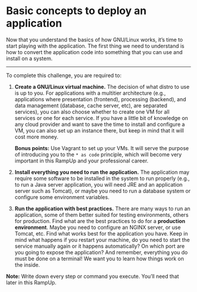 # Basic concepts to deploy an application 

Now that you understand the basics of how GNU/Linux works, it’s time to start playing with the application. The first thing we need to understand is how to convert the application code into something that you can use and install on a system.

---
To complete this challenge, you are required to:

1. **Create a GNU/Linux virtual machine.** The decision of what distro to use is up to you. For applications with a multitier architecture (e.g., applications where presentation (frontend), processing (backend), and data management (database, cache server, etc), are separated services), you can also choose whether to create one VM for all services or one for each service. If you have a little bit of knowledge on any cloud provider and want to save the time to install and configure a VM, you can also set up an instance there, but keep in mind that it will cost more money.

    **Bonus points:** Use Vagrant to set up your VMs. It will serve the purpose of introducing you to the `* as code` principle, which will become very important in this RampUp and your professional career.

2. **Install everything you need to run the application.** The application may require some software to be installed in the system to run properly (e.g., to run a Java server application, you will need JRE and an application server such as Tomcat), or maybe you need to run a database system or configure some environment variables.

3. **Run the application with best practices.** There are many ways to run an application, some of them better suited for testing environments, others for production.  Find what are the best practices to do for a **production environment**. Maybe you need to configure an NGINX server, or use Tomcat, etc. Find what works best for the application you have. Keep in mind what happens if you restart your machine, do you need to start the service manually again or it happens automatically? On which port are you going to expose the application? And remember, everything you do must be done on a terminal! We want you to learn how things work on the inside.

**Note:** Write down every step or command you execute. You’ll need that later in this RampUp.
